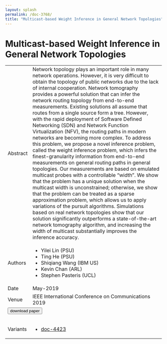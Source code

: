 ```yaml
---
layout: splash
permalink: /doc-3768/
title: "Multicast-based Weight Inference in General Network Topologies"
---
```


# Multicast-based Weight Inference in General Network Topologies

<table>
    <tbody>
    <tr>
        <td>Abstract</td>
        <td>Network topology plays an important role in many network operations. However, it is very difficult to obtain the topology of public networks due to the lack of internal cooperation. Network tomography provides a powerful solution that can infer the network routing topology from end-to-end measurements. Existing solutions all assume that routes from a single source form a tree. However, with the rapid deployment of Software Defined Networking (SDN) and Network Function Virtualization (NFV), the routing paths in modern networks are becoming more complex. To address this problem, we propose a novel inference problem, called the weight inference problem, which infers the finest-granularity information from end-to-end measurements on general routing paths in general topologies. Our measurements are based on emulated multicast probes with a controllable “width”. We show that the problem has a unique solution when the multicast width is unconstrained; otherwise, we show that the problem can be treated as a sparse approximation problem, which allows us to apply variations of the pursuit algorithms. Simulations based on real network topologies show that our solution significantly outperforms a state-of-the-art network tomography algorithm, and increasing the width of multicast substantially improves the inference accuracy.</td>
    </tr>
    <tr>
        <td>Authors</td>
        <td>
            <ul>
                <li>Yilei Lin (PSU)</li>
                <li>Ting He (PSU)</li>
                <li>Shiqiang Wang (IBM US)</li>
                <li>Kevin Chan (ARL)</li>
                <li>Stephen Pasteris (UCL)</li>
            </ul>
        </td>
    </tr>
    <tr>
        <td>Date</td>
        <td>May-2019</td>
    </tr>
    <tr>
        <td>Venue</td>
        <td>IEEE International Conference on Communications 2019</td>
    </tr>
        <tr>
            <td colspan="2">
                <form method="get" action="https://ibm.box.com/v/doc-3768-paper">
                    <button type="submit">download paper</button>
                </form>
            </td>
        </tr>
        <tr>
            <td>Variants</td>
            <td>
                <ul>
                    <li><a href="\doc-4423\">doc-4423</a></li>
                </ul>
            </td>
        </tr>
    </tbody>
</table>
